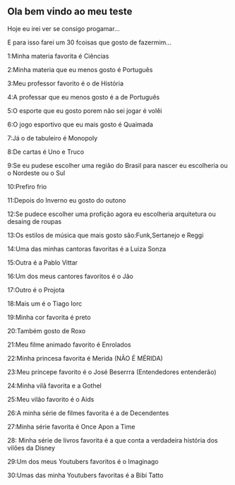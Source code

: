 ## Ola bem vindo ao meu teste

Hoje eu irei ver se consigo progamar...

E para isso farei um 30 fcoisas que gosto de fazermim...

1:Minha materia favorita é Ciências

2:Minha materia que eu menos gosto é Português

3:Meu professor favorito é o de História 

4:A professar que eu menos gosto é a de Português 

5:O esporte que eu gosto porem não sei jogar é volêi

6:O jogo esportivo que eu mais gosto é Quaimada

7:Já o de tabuleiro é Monopoly

8:De cartas é Uno e Truco 

9:Se eu pudese escolher uma região do Brasil para nascer eu escolheria ou o Nordeste ou o Sul 

10:Prefiro frio

11:Depois do Inverno eu gosto do outono 

12:Se pudece escolher uma profição agora eu escolheria arquitetura ou desaing de roupas 

13:Os estilos de música que mais gosto são:Funk,Sertanejo e Reggi 

14:Uma das minhas cantoras favoritas é a Luiza Sonza 

15:Outra é a Pablo Vittar

16:Um dos meus cantores favoritos é o Jão

17:Outro é o Projota 

18:Mais um é o Tiago Iorc

19:Minha cor favorita é preto

20:Também gosto de Roxo

21:Meu filme animado favorito é Enrolados 

22:Minha princesa favorita é  Merida (NÃO É MÉRIDA)

23:Meu príncepe favorito é o José Beserrra (Entendedores entenderão)

24:Minha vilã favorita e a Gothel

25:Meu vilão favorito é o Aids

26:A minha série de filmes favorita é a de Decendentes

27:Minha série favorita é Once Apon a Time 

28: Minha série de livros favorita é a que conta a verdadeira história dos vilões da Disney

29:Um dos meus Youtubers favoritos é o Imaginago 

30:Umas das minha Youtubers favoritas é a Bibi Tatto 




